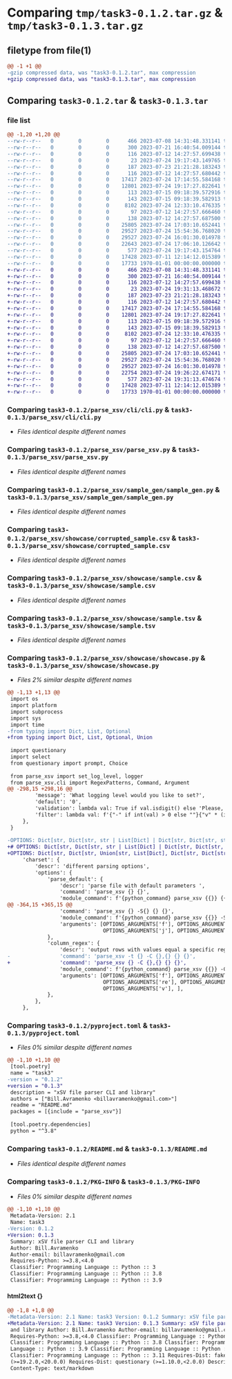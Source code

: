 # Comparing `tmp/task3-0.1.2.tar.gz` & `tmp/task3-0.1.3.tar.gz`

## filetype from file(1)

```diff
@@ -1 +1 @@
-gzip compressed data, was "task3-0.1.2.tar", max compression
+gzip compressed data, was "task3-0.1.3.tar", max compression
```

## Comparing `task3-0.1.2.tar` & `task3-0.1.3.tar`

### file list

```diff
@@ -1,20 +1,20 @@
--rw-r--r--   0        0        0      466 2023-07-08 14:31:48.331141 task3-0.1.2/LICENSE
--rw-r--r--   0        0        0      300 2023-07-21 16:40:54.009144 task3-0.1.2/parse_xsv/__init__.py
--rw-r--r--   0        0        0      116 2023-07-12 14:27:57.699438 task3-0.1.2/parse_xsv/__main__.py
--rw-r--r--   0        0        0       23 2023-07-24 19:17:43.149765 task3-0.1.2/parse_xsv/__version__.py
--rw-r--r--   0        0        0      187 2023-07-23 21:21:28.183243 task3-0.1.2/parse_xsv/cli/__init__.py
--rw-r--r--   0        0        0      116 2023-07-12 14:27:57.680442 task3-0.1.2/parse_xsv/cli/__main__.py
--rw-r--r--   0        0        0    17417 2023-07-24 17:14:55.584168 task3-0.1.2/parse_xsv/cli/cli.py
--rw-r--r--   0        0        0    12801 2023-07-24 19:17:27.822641 task3-0.1.2/parse_xsv/parse_xsv.py
--rw-r--r--   0        0        0      113 2023-07-15 09:18:39.572916 task3-0.1.2/parse_xsv/sample_gen/__init__.py
--rw-r--r--   0        0        0      143 2023-07-15 09:18:39.582913 task3-0.1.2/parse_xsv/sample_gen/__main__.py
--rw-r--r--   0        0        0     8102 2023-07-24 12:33:10.476335 task3-0.1.2/parse_xsv/sample_gen/sample_gen.py
--rw-r--r--   0        0        0       97 2023-07-12 14:27:57.666460 task3-0.1.2/parse_xsv/showcase/__init__.py
--rw-r--r--   0        0        0      138 2023-07-12 14:27:57.687500 task3-0.1.2/parse_xsv/showcase/__main__.py
--rw-r--r--   0        0        0    25805 2023-07-24 17:03:10.652441 task3-0.1.2/parse_xsv/showcase/corrupted_sample.csv
--rw-r--r--   0        0        0    29527 2023-07-24 15:54:36.768020 task3-0.1.2/parse_xsv/showcase/sample.csv
--rw-r--r--   0        0        0    29527 2023-07-24 16:01:30.014978 task3-0.1.2/parse_xsv/showcase/sample.tsv
--rw-r--r--   0        0        0    22643 2023-07-24 17:06:10.126642 task3-0.1.2/parse_xsv/showcase/showcase.py
--rw-r--r--   0        0        0      577 2023-07-24 19:17:43.154764 task3-0.1.2/pyproject.toml
--rw-r--r--   0        0        0    17428 2023-07-11 12:14:12.015389 task3-0.1.2/README.md
--rw-r--r--   0        0        0    17733 1970-01-01 00:00:00.000000 task3-0.1.2/PKG-INFO
+-rw-r--r--   0        0        0      466 2023-07-08 14:31:48.331141 task3-0.1.3/LICENSE
+-rw-r--r--   0        0        0      300 2023-07-21 16:40:54.009144 task3-0.1.3/parse_xsv/__init__.py
+-rw-r--r--   0        0        0      116 2023-07-12 14:27:57.699438 task3-0.1.3/parse_xsv/__main__.py
+-rw-r--r--   0        0        0       23 2023-07-24 19:31:13.468672 task3-0.1.3/parse_xsv/__version__.py
+-rw-r--r--   0        0        0      187 2023-07-23 21:21:28.183243 task3-0.1.3/parse_xsv/cli/__init__.py
+-rw-r--r--   0        0        0      116 2023-07-12 14:27:57.680442 task3-0.1.3/parse_xsv/cli/__main__.py
+-rw-r--r--   0        0        0    17417 2023-07-24 17:14:55.584168 task3-0.1.3/parse_xsv/cli/cli.py
+-rw-r--r--   0        0        0    12801 2023-07-24 19:17:27.822641 task3-0.1.3/parse_xsv/parse_xsv.py
+-rw-r--r--   0        0        0      113 2023-07-15 09:18:39.572916 task3-0.1.3/parse_xsv/sample_gen/__init__.py
+-rw-r--r--   0        0        0      143 2023-07-15 09:18:39.582913 task3-0.1.3/parse_xsv/sample_gen/__main__.py
+-rw-r--r--   0        0        0     8102 2023-07-24 12:33:10.476335 task3-0.1.3/parse_xsv/sample_gen/sample_gen.py
+-rw-r--r--   0        0        0       97 2023-07-12 14:27:57.666460 task3-0.1.3/parse_xsv/showcase/__init__.py
+-rw-r--r--   0        0        0      138 2023-07-12 14:27:57.687500 task3-0.1.3/parse_xsv/showcase/__main__.py
+-rw-r--r--   0        0        0    25805 2023-07-24 17:03:10.652441 task3-0.1.3/parse_xsv/showcase/corrupted_sample.csv
+-rw-r--r--   0        0        0    29527 2023-07-24 15:54:36.768020 task3-0.1.3/parse_xsv/showcase/sample.csv
+-rw-r--r--   0        0        0    29527 2023-07-24 16:01:30.014978 task3-0.1.3/parse_xsv/showcase/sample.tsv
+-rw-r--r--   0        0        0    22754 2023-07-24 19:26:22.674171 task3-0.1.3/parse_xsv/showcase/showcase.py
+-rw-r--r--   0        0        0      577 2023-07-24 19:31:13.474674 task3-0.1.3/pyproject.toml
+-rw-r--r--   0        0        0    17428 2023-07-11 12:14:12.015389 task3-0.1.3/README.md
+-rw-r--r--   0        0        0    17733 1970-01-01 00:00:00.000000 task3-0.1.3/PKG-INFO
```

### Comparing `task3-0.1.2/parse_xsv/cli/cli.py` & `task3-0.1.3/parse_xsv/cli/cli.py`

 * *Files identical despite different names*

### Comparing `task3-0.1.2/parse_xsv/parse_xsv.py` & `task3-0.1.3/parse_xsv/parse_xsv.py`

 * *Files identical despite different names*

### Comparing `task3-0.1.2/parse_xsv/sample_gen/sample_gen.py` & `task3-0.1.3/parse_xsv/sample_gen/sample_gen.py`

 * *Files identical despite different names*

### Comparing `task3-0.1.2/parse_xsv/showcase/corrupted_sample.csv` & `task3-0.1.3/parse_xsv/showcase/corrupted_sample.csv`

 * *Files identical despite different names*

### Comparing `task3-0.1.2/parse_xsv/showcase/sample.csv` & `task3-0.1.3/parse_xsv/showcase/sample.csv`

 * *Files identical despite different names*

### Comparing `task3-0.1.2/parse_xsv/showcase/sample.tsv` & `task3-0.1.3/parse_xsv/showcase/sample.tsv`

 * *Files identical despite different names*

### Comparing `task3-0.1.2/parse_xsv/showcase/showcase.py` & `task3-0.1.3/parse_xsv/showcase/showcase.py`

 * *Files 2% similar despite different names*

```diff
@@ -1,13 +1,13 @@
 import os
 import platform
 import subprocess
 import sys
 import time
-from typing import Dict, List, Optional
+from typing import Dict, List, Optional, Union
 
 import questionary
 import select
 from questionary import prompt, Choice
 
 from parse_xsv import set_log_level, logger
 from parse_xsv.cli import RegexPatterns, Command, Argument
@@ -298,15 +298,16 @@
         'message': 'What logging level would you like to set?',
         'default': '0',
         'validation': lambda val: True if val.isdigit() else 'Please, provide a number',
         'filter': lambda val: f'{"-" if int(val) > 0 else ""}{"v" * (int(val) if int(val) <= 3 else 3)}',
     },
 }
 
-OPTIONS: Dict[str, Dict[str, str | List[Dict] | Dict[str, Dict[str, str | List[Dict]]]]] = {
+# OPTIONS: Dict[str, Dict[str, str | List[Dict] | Dict[str, Dict[str, str | List[Dict]]]]] = {
+OPTIONS: Dict[str, Dict[str, Union[str, List[Dict], Dict[str, Dict[str, Union[str, List[Dict]]]]]]] = {
     'charset': {
         'descr': 'different parsing options',
         'options': {
             'parse_default': {
                 'descr': 'parse file with default parameters ',
                 'command': 'parse_xsv {} {}',
                 'module_command': f'{python_command} parse_xsv {{}} {{}}',
@@ -364,15 +365,15 @@
                 'command': 'parse_xsv {} -S{} {} {}',
                 'module_command': f'{python_command} parse_xsv {{}} -S{{}} {{}} {{}}',
                 'arguments': [OPTIONS_ARGUMENTS['f'], OPTIONS_ARGUMENTS['re'],
                               OPTIONS_ARGUMENTS['j'], OPTIONS_ARGUMENTS['v'], ],
             },
             'column_regex': {
                 'descr': 'output rows with values equal a specific regex in a specific columns',
-                'command': 'parse_xsv -t {} -C {},{} {} {}',
+                'command': 'parse_xsv {} -C {},{} {} {}',
                 'module_command': f'{python_command} parse_xsv {{}} -C {{}},{{}} {{}} {{}}',
                 'arguments': [OPTIONS_ARGUMENTS['f'], OPTIONS_ARGUMENTS['c'],
                               OPTIONS_ARGUMENTS['re'], OPTIONS_ARGUMENTS['j'],
                               OPTIONS_ARGUMENTS['v'], ],
             },
         },
     },
```

### Comparing `task3-0.1.2/pyproject.toml` & `task3-0.1.3/pyproject.toml`

 * *Files 0% similar despite different names*

```diff
@@ -1,10 +1,10 @@
 [tool.poetry]
 name = "task3"
-version = "0.1.2"
+version = "0.1.3"
 description = "xSV file parser CLI and library"
 authors = ["Bill.Avramenko <billavramenko@gmail.com>"]
 readme = "README.md"
 packages = [{include = "parse_xsv"}]
 
 [tool.poetry.dependencies]
 python = "^3.8"
```

### Comparing `task3-0.1.2/README.md` & `task3-0.1.3/README.md`

 * *Files identical despite different names*

### Comparing `task3-0.1.2/PKG-INFO` & `task3-0.1.3/PKG-INFO`

 * *Files 0% similar despite different names*

```diff
@@ -1,10 +1,10 @@
 Metadata-Version: 2.1
 Name: task3
-Version: 0.1.2
+Version: 0.1.3
 Summary: xSV file parser CLI and library
 Author: Bill.Avramenko
 Author-email: billavramenko@gmail.com
 Requires-Python: >=3.8,<4.0
 Classifier: Programming Language :: Python :: 3
 Classifier: Programming Language :: Python :: 3.8
 Classifier: Programming Language :: Python :: 3.9
```

#### html2text {}

```diff
@@ -1,8 +1,8 @@
-Metadata-Version: 2.1 Name: task3 Version: 0.1.2 Summary: xSV file parser CLI
+Metadata-Version: 2.1 Name: task3 Version: 0.1.3 Summary: xSV file parser CLI
 and library Author: Bill.Avramenko Author-email: billavramenko@gmail.com
 Requires-Python: >=3.8,<4.0 Classifier: Programming Language :: Python :: 3
 Classifier: Programming Language :: Python :: 3.8 Classifier: Programming
 Language :: Python :: 3.9 Classifier: Programming Language :: Python :: 3.10
 Classifier: Programming Language :: Python :: 3.11 Requires-Dist: faker
 (>=19.2.0,<20.0.0) Requires-Dist: questionary (>=1.10.0,<2.0.0) Description-
 Content-Type: text/markdown
```

